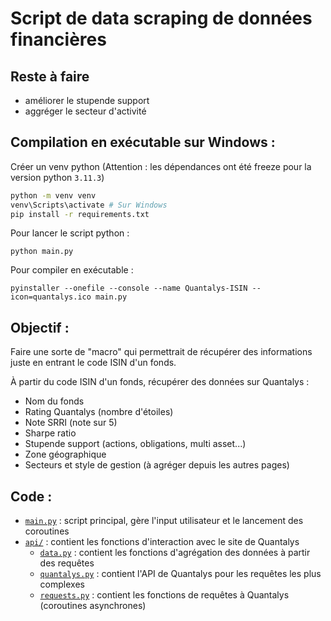 # Script de data scraping de données financières

## Reste à faire

-   améliorer le stupende support
-   aggréger le secteur d'activité

## Compilation en exécutable sur Windows :

Créer un venv python (Attention : les dépendances ont été freeze pour la version python `3.11.3`)

```bash
python -m venv venv
venv\Scripts\activate # Sur Windows
pip install -r requirements.txt
```

Pour lancer le script python :

```
python main.py
```

Pour compiler en exécutable :

```
pyinstaller --onefile --console --name Quantalys-ISIN --icon=quantalys.ico main.py
```

## Objectif :

Faire une sorte de "macro" qui permettrait de récupérer des informations juste en entrant le code ISIN d'un fonds.

À partir du code ISIN d'un fonds, récupérer des données sur Quantalys :

-   Nom du fonds
-   Rating Quantalys (nombre d'étoiles)
-   Note SRRI (note sur 5)
-   Sharpe ratio
-   Stupende support (actions, obligations, multi asset...)
-   Zone géographique
-   Secteurs et style de gestion (à agréger depuis les autres pages)

## Code :

-   [`main.py`](/main.py) : script principal, gère l'input utilisateur et le lancement des coroutines
-   [`api/`](/api/) : contient les fonctions d'interaction avec le site de Quantalys
    -   [`data.py`](/api/data.py) : contient les fonctions d'agrégation des données à partir des requêtes
    -   [`quantalys.py`](/quantalys.py) : contient l'API de Quantalys pour les requêtes les plus complexes
    -   [`requests.py`](/requests.py) : contient les fonctions de requêtes à Quantalys (coroutines asynchrones)
